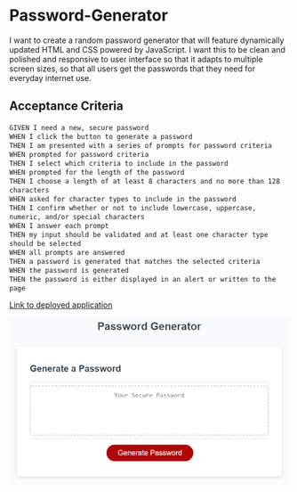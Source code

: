 # Password-Generator

I want to create a random password generator that will feature dynamically updated HTML and CSS powered by JavaScript.  I want this to be clean and polished and responsive to user interface so that it adapts to multiple screen sizes, so that all users get the passwords that they need for everyday internet use.

## Acceptance Criteria

```
GIVEN I need a new, secure password
WHEN I click the button to generate a password
THEN I am presented with a series of prompts for password criteria
WHEN prompted for password criteria
THEN I select which criteria to include in the password
WHEN prompted for the length of the password
THEN I choose a length of at least 8 characters and no more than 128 characters
WHEN asked for character types to include in the password
THEN I confirm whether or not to include lowercase, uppercase, numeric, and/or special characters
WHEN I answer each prompt
THEN my input should be validated and at least one character type should be selected
WHEN all prompts are answered
THEN a password is generated that matches the selected criteria
WHEN the password is generated
THEN the password is either displayed in an alert or written to the page
```

[Link to deployed application](https://tkhobbes43.github.io/password-generator/)

![screenshot of website](Assets/03-javascript-homework-demo.png)